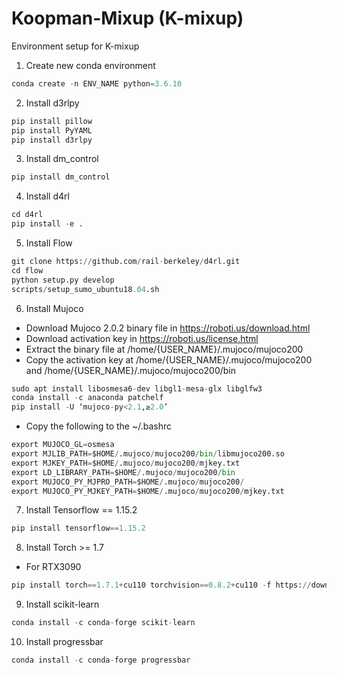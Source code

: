 # Koopman-Mixup (K-mixup)
Environment setup for K-mixup

1. Create new conda environment
```python
conda create -n ENV_NAME python=3.6.10
```
2. Install d3rlpy
```python
pip install pillow
pip install PyYAML
pip install d3rlpy
```
3. Install dm_control
```python
pip install dm_control
```

4. Install d4rl
```python
cd d4rl
pip install -e .
```

5. Install Flow
```python
git clone https://github.com/rail-berkeley/d4rl.git
cd flow
python setup.py develop
scripts/setup_sumo_ubuntu18.04.sh
```

6. Install Mujoco

- Download Mujoco 2.0.2 binary file in https://roboti.us/download.html
- Download activation key in https://roboti.us/license.html
- Extract the binary file at /home/{USER_NAME}/.mujoco/mujoco200
- Copy the activation key at /home/{USER_NAME}/.mujoco/mujoco200 and /home/{USER_NAME}/.mujoco/mujoco200/bin

```python
sudo apt install libosmesa6-dev libgl1-mesa-glx libglfw3
conda install -c anaconda patchelf
pip install -U ‘mujoco-py<2.1,≥2.0’
```
- Copy the following to the ~/.bashrc
```python
export MUJOCO_GL=osmesa
export MJLIB_PATH=$HOME/.mujoco/mujoco200/bin/libmujoco200.so
export MJKEY_PATH=$HOME/.mujoco/mujoco200/mjkey.txt
export LD_LIBRARY_PATH=$HOME/.mujoco/mujoco200/bin
export MUJOCO_PY_MJPRO_PATH=$HOME/.mujoco/mujoco200/
export MUJOCO_PY_MJKEY_PATH=$HOME/.mujoco/mujoco200/mjkey.txt
```
7. Install Tensorflow == 1.15.2
```python
pip install tensorflow==1.15.2
```

8. Install Torch >= 1.7
- For RTX3090 
```python
pip install torch==1.7.1+cu110 torchvision==0.8.2+cu110 -f https://download.pytorch.org/whl/torch_stable.html
```

9. Install scikit-learn 

```python
conda install -c conda-forge scikit-learn
```

10. Install progressbar
```python
conda install -c conda-forge progressbar
```
